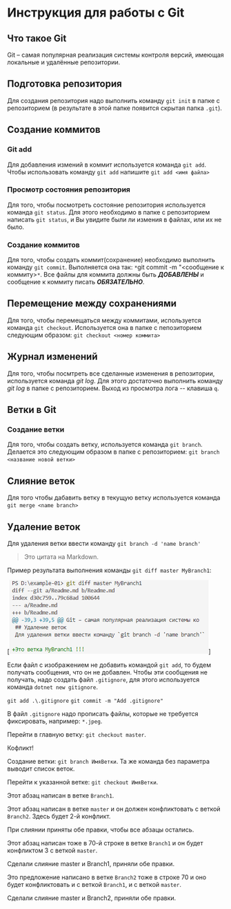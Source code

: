 # Инструкция для работы с Git

## Что такое Git

Git – самая популярная реализация системы контроля версий, имеющая локальные и удалённые репозитории.

## Подготовка репозитория

Для создания репозитория надо выполнить команду `git init` в папке с репозиторием 
(в результате в этой папке появится скрытая папка `.git`).

## Создание коммитов

### Git add
Для добавления измений в коммит используется команда `git add`. Чтобы использовать команду `git add` напишите `git add <имя файла>`

### Просмотр состояния репозитория
Для того, чтобы посмотреть состояние репозитория используется команда `git status`. Для этого необходимо в папке с репозиторием написать `git status`, и Вы увидите были ли измения в файлах, или их не было.

### Создание коммитов
Для того, чтобы создать коммит(сохранение) необходимо выполнить команду `git commit`. Выполняется она так: `*`git commit -m "<сообщение к коммиту>`*`. Все файлы для коммита должны быть ***ДОБАВЛЕНЫ*** и сообщение к коммиту писать ***ОБЯЗАТЕЛЬНО***.

## Перемещение между сохранениями
Для того, чтобы перемещаться между коммитами, используется команда `git checkout`. Используется она в папке с пепозиторием следующим образом: `git checkout <номер коммита>`

## Журнал изменений
Для того, чтобы посмтреть все сделанные изменения в репозитории, используется команда *git log*. Для этого достаточно выполнить команду *git log* в папке с репозиторием. Выход из просмотра лога -- клавиша `q`.

## Ветки в Git

### Создание ветки

Для того, чтобы создать ветку, используется команда `git branch`. Делается это следующим образом в папке с репозиторием: `git branch <название новой ветки>`

## Слияние веток

Для того чтобы дабавить ветку в текущую ветку используется команда `git merge <name branch>`

## Удаление веток
Для удаления ветки ввести команду `git branch -d 'name branch'`

> Это цитата на Markdown.


Пример результата выполнения команды `git diff master MyBranch1`:

[![Сравнение двух веток](./diff1.png)]

Если файл с изображением не добавить командой `git add`, то будем получать сообщения, что он не добавлен. Чтобы эти сообщения не получать, надо создать файл `.gitignore`, для этого используется команда `dotnet new gitignore`.

`git add .\.gitignore`
`git commit -m "Add .gitignore"`

В файл `.gitignore` надо прописать файлы, которые не требуется фиксировать, например: `*.jpeg`.

Перейти в главную ветку: `git checkout master`.

Кофликт! 


Создание ветки: `git branch ИмяВетки`. Та же команда без параметра выводит список веток.

Перейти к указанной ветке: `git checkout ИмяВетки`.

Этот абзац написан в ветке `Branch1`.

Этот абзац написан в ветке `master` и он должен конфликтовать с веткой `Branch2`.
Здесь будет 2-й конфликт.

При слиянии приняты обе правки, чтобы все абзацы остались.

Этот абзац написан тоже в 70-й строке в ветке `Branch1` и он будет конфликтом 3 с веткой `master`.

Сделали слияние master и Branch1, приняли обе правки.

Это предложение написано в ветке `Branch2` тоже в строке 70 и оно будет конфликтовать и с веткой `Branch1`, и с веткой `master`.

Сделали слияние master и Branch2, приняли обе правки.